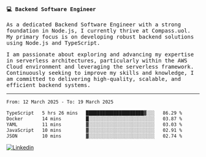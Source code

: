 
<samp>
  
#### 💻 Backend Software Engineer

As a dedicated Backend Software Engineer with a strong foundation in Node.js, I currently thrive at Compass.uol. My primary focus is on developing robust backend solutions using Node.js and TypeScript.

I am passionate about exploring and advancing my expertise in serverless architectures, particularly within the AWS Cloud environment and leveraging the serverless framework. Continuously seeking to improve my skills and knowledge, I am committed to delivering high-quality, scalable, and efficient backend systems.

---

<!--START_SECTION:waka-->

```txt
From: 12 March 2025 - To: 19 March 2025

TypeScript   5 hrs 26 mins   █████████████████████▓░░░   86.29 %
Docker       14 mins         █░░░░░░░░░░░░░░░░░░░░░░░░   03.87 %
YAML         11 mins         ▓░░░░░░░░░░░░░░░░░░░░░░░░   03.03 %
JavaScript   10 mins         ▓░░░░░░░░░░░░░░░░░░░░░░░░   02.91 %
JSON         10 mins         ▓░░░░░░░░░░░░░░░░░░░░░░░░   02.74 %
```

<!--END_SECTION:waka-->
  
</samp>

[![Linkedin](https://img.shields.io/badge/-Mateus%20Garcia-c080ff?style=flat-square&logo=Linkedin&logoColor=white&link=https://www.linkedin.com/in/mpgxc)](https://www.linkedin.com/in/mateusogarcia) 
